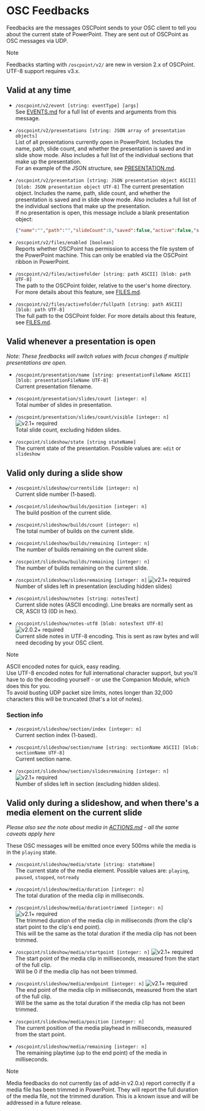 # OSC Feedbacks

Feedbacks are the messages OSCPoint sends to your OSC client to tell you about the current state of PowerPoint. They are sent out of OSCPoint as OSC messages via UDP.

> [!NOTE] 
> 
> Feedbacks starting with `/oscpoint/v2/` are new in version 2.x of OSCPoint. UTF-8 support requires v3.x.

## Valid at any time

- `/oscpoint/v2/event [string: eventType] [args]`  
See [EVENTS.md](EVENTS.md) for a full list of events and arguments from this message.

- `/oscpoint/v2/presentations [string: JSON array of presentation objects]`  
List of all presentations currently open in PowerPoint. Includes the name, path, slide count, and whether the presentation is saved and in slide show mode. Also includes a full list of the individual sections that make up the presentation.  
For an example of the JSON structure, see [PRESENTATION.md](PRESENTATION.md).

- `/oscpoint/v2/presentation [string: JSON presentation object ASCII] [blob: JSON presentation object UTF-8]`
The current presentation object. Includes the name, path, slide count, and whether the presentation is saved and in slide show mode. Also includes a full list of the individual sections that make up the presentation.  
If no presentation is open, this message include a blank presentation object:  
    ```json
    {"name":"","path":"","slideCount":0,"saved":false,"active":false,"slideshow":false,"sections":null}
    ```
- `/oscpoint/v2/files/enabled [boolean]`  
  Reports whether OSCPoint has permission to access the file system of the PowerPoint machine. This can only be enabled via the OSCPoint ribbon in PowerPoint.

- `/oscpoint/v2/files/activefolder [string: path ASCII] [blob: path UTF-8]`  
  The path to the OSCPoint folder, relative to the user's home directory. For more details about this feature, see [FILES.md](FILES.md).

- `/oscpoint/v2/files/activefolder/fullpath [string: path ASCII] [blob: path UTF-8]`  
  The full path to the OSCPoint folder. For more details about this feature, see [FILES.md](FILES.md).



## Valid whenever a presentation is open

*Note: These feedbacks will switch values with focus changes if multiple presentations are open.*

- `/oscpoint/presentation/name [string: presentationFileName ASCII] [blob: presentationFileName UTF-8]`  
Current presentation filename.

- `/oscpoint/presentation/slides/count [integer: n]`  
Total number of slides in presentation.

- `/oscpoint/presentation/slides/count/visible [integer: n]` ![v2.1+ required](https://img.shields.io/badge/v2.1%2B-fe3412)  
Total slide count, excluding hidden slides.

- `/oscpoint/slideshow/state [string stateName]`  
The current state of the presentation. Possible values are: `edit` or `slideshow` 
  
## Valid only during a slide show

- `/oscpoint/slideshow/currentslide [integer: n]`  
Current slide number (1-based).

- `/oscpoint/slideshow/builds/position [integer: n]`  
The build position of the current slide.

- `/oscpoint/slideshow/builds/count [integer: n]`  
The total number of builds on the current slide.

- `/oscpoint/slideshow/builds/remaining [integer: n]`  
The number of builds remaining on the current slide.

- `/oscpoint/slideshow/builds/remaining [integer: n]`  
The number of builds remaining on the current slide.

- `/oscpoint/slideshow/slidesremaining [integer: n]`  ![v2.1+ required](https://img.shields.io/badge/v2.1%2B-fe3412)  
Number of slides left in presentation (excluding hidden slides)

- `/oscpoint/slideshow/notes [string: notesText]`  
Current slide notes (ASCII encoding). Line breaks are normally sent as CR, ASCII 13 (0D in hex).  

- `/oscpoint/slideshow/notes-utf8 [blob: notesText UTF-8]` ![v2.0.2+ required](https://img.shields.io/badge/v2.0.2%2B-be3412)  
Current slide notes in UTF-8 encoding. This is sent as raw bytes and will need decoding by your OSC client.

> [!NOTE] 
> ASCII encoded notes for  quick, easy reading.  
> Use UTF-8 encoded notes for full international character support, but you'll have to do the decoding yourself - or use the Companion Module, which does this for you.  
> To avoid busting UDP packet size limits, notes longer than 32,000 characters this will be truncated (that's a lot of notes).

### Section info

- `/oscpoint/slideshow/section/index [integer: n]`  
Current section index (1-based).

- `/oscpoint/slideshow/section/name [string: sectionName ASCII] [blob: sectionName UTF-8]`  
Current section name.

- `/oscpoint/slideshow/section/slidesremaining [integer: n]`  ![v2.1+ required](https://img.shields.io/badge/v2.1%2B-fe3412)  
Number of slides left in section (excluding hidden slides).

## Valid only during a slideshow, and when there's a media element on the current slide

*Please also see the note about media in [ACTIONS.md](ACTIONS.md) - all the same caveats apply here*

These OSC messages will be emitted once every 500ms while the media is in the `playing` state.

- `/oscpoint/slideshow/media/state [string: stateName]`  
The current state of the media element. Possible values are: `playing`, `paused`, `stopped`, `notready`

- `/oscpoint/slideshow/media/duration [integer: n]`  
The total duration of the media clip in milliseconds.

- `/oscpoint/slideshow/media/durationtrimmed [integer: n]` ![v2.1+ required](https://img.shields.io/badge/v2.1%2B-fe3412)  
The trimmed duration of the media clip in milliseconds (from the clip's start point to the clip's end point).  
This will be the same as the total duration if the media clip has not been trimmed.

- `/oscpoint/slideshow/media/startpoint [integer: n]` ![v2.1+ required](https://img.shields.io/badge/v2.1%2B-fe3412)  
The start point of the media clip in milliseconds, measured from the start of the full clip.  
Will be 0 if the media clip has not been trimmed.

- `/oscpoint/slideshow/media/endpoint [integer: n]` ![v2.1+ required](https://img.shields.io/badge/v2.1%2B-fe3412)  
The end point of the media clip in milliseconds, measured from the start of the full clip.  
Will be the same as the total duration if the media clip has not been trimmed.

- `/oscpoint/slideshow/media/position [integer: n]`  
The current position of the media playhead in milliseconds, measured from the start point.

- `/oscpoint/slideshow/media/remaining [integer: n]`  
The remaining playtime (up to the end point) of the media in milliseconds.

> [!NOTE]
> Media feedbacks do not currently (as of add-in v2.0.x) report correctly if a media file has been trimmed in PowerPoint. 
> They will report the full duration of the media file, not the trimmed duration.
> This is a known issue and will be addressed in a future release.
